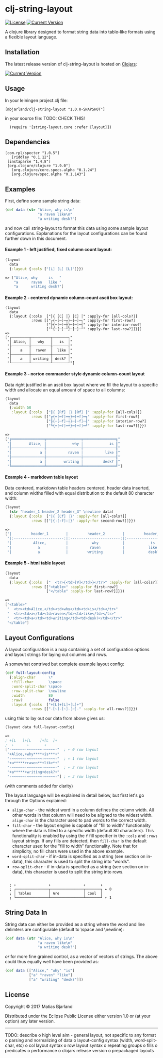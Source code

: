 <style type="text/css">
pre { font-family:monospace; }
</style>


# clj-string-layout
[![License](https://img.shields.io/badge/License-EPL%201.0-red.svg)](https://opensource.org/licenses/EPL-1.0) 
[![Current Version](https://img.shields.io/clojars/v/mbjarland/clj-string-layout.svg)](https://clojars.org/mbjarland/clj-string-layout)

A clojure library designed to format string data into table-like formats using a flexible layout language. 

## Installation

The latest release version of clj-string-layout is hosted on [Clojars](https://clojars.org):

[![Current Version](https://clojars.org/mbjarland/clj-string-layout/latest-version.svg)](https://clojars.org/mbjarland/clj-string-layout)

## Usage 
In your leiningen project.clj file: 

```
[mbjarland/clj-string-layout "1.0.0-SNAPSHOT"]
```

in your source file: TODO: CHECK THIS!

```
  (require '[string-layout.core :refer [layout]])
```

## Dependencies 

```
[com.rpl/specter "1.0.5"]
   [riddley "0.1.12"]
 [instaparse "1.4.8"]
 [org.clojure/clojure "1.9.0"]
   [org.clojure/core.specs.alpha "0.1.24"]
   [org.clojure/spec.alpha "0.1.143"]
```
 

## Examples
First, define some sample string data: 

```clojure
(def data (str "Alice, why is\n" 
               "a raven like\n"
               "a writing desk?")
```

and now call string-layout to format this data using some sample layout configurations. Explanations for the layout configurations can be found further down in this document. 

#### Example 1 - left justified, fixed column count layout: 

```clojure 
(layout
  data 
  {:layout {:cols ["[L] [L] [L]"]}})

=> ["Alice, why     is   " 
    "a      raven   like " 
    "a      writing desk?"]
```

#### Example 2 - centered dynamic column-count ascii box layout:

```
(layout 
  data 
  {:layout {:cols  ["│{ [C] │} [C] │" :apply-for [all-cols?]]
            :rows [["┌{─[─]─┬}─[─]─┐" :apply-for first-row?]
                   ["├{─[─]─┼}─[─]─┤" :apply-for interior-row?]
                   ["└{─[─]─┴}─[─]─┘" :apply-for last-row?]]}})
=>
["┌────────┬─────────┬───────┐"
 "│ Alice, │   why   │   is  │"
 "├────────┼─────────┼───────┤"
 "│    a   │  raven  │  like │"
 "├────────┼─────────┼───────┤"
 "│    a   │ writing │ desk? │"
 "└────────┴─────────┴───────┘"]
```

#### Example 3 - norton commander style dynamic column-count layout
Data right justified in an ascii box layout where we fill 
the layout to a specific width and allocate an equal amount 
of space to all columns: 

```clojure
(layout 
  data
  {:width 50
   :layout {:cols  ["║{ [Rf] │} [Rf] ║" :apply-for [all-cols?]]
            :rows [["╔{═[═f]═╤}═[═f]═╗" :apply-for first-row?]
                   ["╟{─[─f]─┼}─[─f]─╢" :apply-for interior-row?]
                   ["╚{═[═f]═╧}═[═f]═╝" :apply-for last-row?]]}})

=>
["╔═══════════════╤════════════════╤═══════════════╗"
 "║        Alice, │            why │            is ║"
 "╟───────────────┼────────────────┼───────────────╢"
 "║             a │          raven │          like ║"
 "╟───────────────┼────────────────┼───────────────╢"
 "║             a │        writing │         desk? ║"
 "╚═══════════════╧════════════════╧═══════════════╝"]
```

#### Example 4 - markdown table layout
Data centered, markdown table headers centered, 
header data inserted, and column widths filled with equal 
distribution to the default 80 character width: 

```clojure 
(layout 
  (str "header_1 header_2 header_3" \newline data)
  {:layout {:cols  ["|{ [Cf] |}" :apply-for [all-cols?]]
            :rows [["|{:[-f]:|}" :apply-for second-row?]]}})

=>
["|         header_1        |         header_2        |         header_3         |"
 "|:-----------------------:|:-----------------------:|:------------------------:|"
 "|          Alice,         |           why           |            is            |"
 "|            a            |          raven          |           like           |"
 "|            a            |         writing         |           desk?          |"]
```

#### Example 5 - html table layout


```clojure
(layout 
  data
  {:layout {:cols  ["  <tr>{<td>[V]</td>}</tr>" :apply-for [all-cols?]]
            :rows [["<table>" :apply-for first-row?]
                   ["</table" :apply-for last-row?]]}})

=>
["<table>"
 "  <tr><td>Alice,</td><td>why</td><td>is</td></tr>"
 "  <tr><td>a</td><td>raven</td><td>like</td></tr>"
 "  <tr><td>a</td><td>writing</td><td>desk?</td></tr>"
 "</table"]
```

## Layout Configurations
A layout configuration is a map containing a set of configuration options and layout strings for laying out columns and rows. 

A somewhat contrived but complete example layout config: 

```clojure
(def full-layout-config
  {:align-char      \*
   :fill-char       \space
   :word-split-char \space
   :row-split-char  \newline
   :width           80
   :raw?            false
   :layout {:cols  ["+[L]+[L]+[L]+"]
            :rows [["-[~]-[~]-[~]-" :apply-for all-rows?]]}})
```

using this to lay out our data from above gives us: 

```clojure 
(layout data full-layout-config)

=>
; +[L   ]+[L    ]+[L  ]+
;  ↓      ↓       ↓     
["-~~~~~~-~~~~~~~-~~~~~-"  ; ← 0 row layout
 "+Alice,+why****+is***+"
 "-~~~~~~-~~~~~~~-~~~~~-"  ; ← 1 row layout
 "+a*****+raven**+like*+"
 "-~~~~~~-~~~~~~~-~~~~~-"  ; ← 2 row layout
 "+a*****+writing+desk?+"
 "-~~~~~~-~~~~~~~-~~~~~-"] ; ← 3 row layout
```

(with comments added for clarity)

The layout language will be explained in detail below, but first let's go through the 
Options explained: 

* `align-char` - the widest word in a column defines the column width. All other words in that column will need to be aligned to the widest width. `align-char` is the character used to pad words to the correct width.
* `fill-char` - the layout engine is capable of "fill to width" functionality where the data is filled to a specific width (default 80 characters). This functionality is enabled by using the `f` fill specifier in the `:cols` and `:rows` layout strings. If any fills are detected, then `fill-char` is the default character used for the "fill to width" functionality. Note that for simplicity, no fill chars were used in the above example. 
* `word-split-char` - if in-data is specified as a string (see section on in-data), this character is used to split the string into "words".
* `row-split-char` - if in-data is specified as a string (see section on in-data), this character is used to split the string into rows.



```

  ; ↓               ↓               ↓       ↓
  ; ┌───────────────┬───────────────┬───────┐ ← 0
  ; │ Tables        │ Are           │ Cool  │
  ; └───────────────┴───────────────┴───────┘ ← 1
```

## String Data In
String data can either be provided as a string where 
the word and line delimters are configurable (default to \space and \newline): 

```clojure
(def data (str "Alice, why is\n" 
               "a raven like\n"
               "a writing desk?")
```

_or_ for more fine grained control, as a vector of vectors of strings. The 
above could thus equally well have been provided as: 

```clojure 
(def data [["Alice," "why" "is"]
           ["a" "raven" "like"]
           ["a" "writing" "desk?"]])
```

## License

Copyright © 2017 Matias Bjarland

Distributed under the Eclipse Public License either version 1.0 or (at
your option) any later version.


--------------



TODO: describe
o high level aim - general layout, not specific to 
  any format
o parsing and normalizing of data
o layout-config syntax (width, word-split-char, etc) 
o col layout syntax
o row layout syntax
o repeating groups
o fills 
o predicates
o performance
o clojars release version 
o prepackaged layouts 


